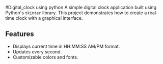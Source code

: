 #Digital_clock using python
A simple digital clock application built using Python's `tkinter` library. This project demonstrates how to create a real-time clock with a graphical interface.

## Features
- Displays current time in HH:MM:SS AM/PM format.
- Updates every second.
- Customizable colors and fonts.
